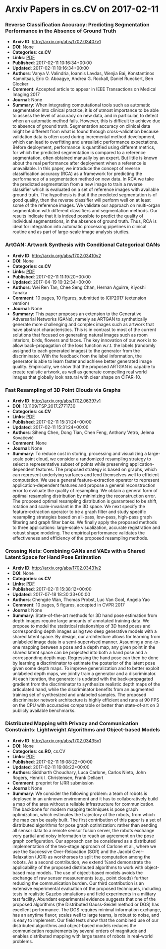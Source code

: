 # Arxiv Papers in cs.CV on 2017-02-11
### Reverse Classification Accuracy: Predicting Segmentation Performance in the Absence of Ground Truth
- **Arxiv ID**: http://arxiv.org/abs/1702.03407v1
- **DOI**: None
- **Categories**: **cs.CV**
- **Links**: [PDF](http://arxiv.org/pdf/1702.03407v1)
- **Published**: 2017-02-11 10:16:34+00:00
- **Updated**: 2017-02-11 10:16:34+00:00
- **Authors**: Vanya V. Valindria, Ioannis Lavdas, Wenjia Bai, Konstantinos Kamnitsas, Eric O. Aboagye, Andrea G. Rockall, Daniel Rueckert, Ben Glocker
- **Comment**: Accepted article to appear in IEEE Transactions on Medical Imaging
  2017
- **Journal**: None
- **Summary**: When integrating computational tools such as automatic segmentation into clinical practice, it is of utmost importance to be able to assess the level of accuracy on new data, and in particular, to detect when an automatic method fails. However, this is difficult to achieve due to absence of ground truth. Segmentation accuracy on clinical data might be different from what is found through cross-validation because validation data is often used during incremental method development, which can lead to overfitting and unrealistic performance expectations. Before deployment, performance is quantified using different metrics, for which the predicted segmentation is compared to a reference segmentation, often obtained manually by an expert. But little is known about the real performance after deployment when a reference is unavailable. In this paper, we introduce the concept of reverse classification accuracy (RCA) as a framework for predicting the performance of a segmentation method on new data. In RCA we take the predicted segmentation from a new image to train a reverse classifier which is evaluated on a set of reference images with available ground truth. The hypothesis is that if the predicted segmentation is of good quality, then the reverse classifier will perform well on at least some of the reference images. We validate our approach on multi-organ segmentation with different classifiers and segmentation methods. Our results indicate that it is indeed possible to predict the quality of individual segmentations, in the absence of ground truth. Thus, RCA is ideal for integration into automatic processing pipelines in clinical routine and as part of large-scale image analysis studies.



### ArtGAN: Artwork Synthesis with Conditional Categorical GANs
- **Arxiv ID**: http://arxiv.org/abs/1702.03410v2
- **DOI**: None
- **Categories**: **cs.CV**
- **Links**: [PDF](http://arxiv.org/pdf/1702.03410v2)
- **Published**: 2017-02-11 11:19:20+00:00
- **Updated**: 2017-04-19 10:32:34+00:00
- **Authors**: Wei Ren Tan, Chee Seng Chan, Hernan Aguirre, Kiyoshi Tanaka
- **Comment**: 10 pages, 10 figures, submitted to ICIP2017 (extension version)
- **Journal**: None
- **Summary**: This paper proposes an extension to the Generative Adversarial Networks (GANs), namely as ARTGAN to synthetically generate more challenging and complex images such as artwork that have abstract characteristics. This is in contrast to most of the current solutions that focused on generating natural images such as room interiors, birds, flowers and faces. The key innovation of our work is to allow back-propagation of the loss function w.r.t. the labels (randomly assigned to each generated images) to the generator from the discriminator. With the feedback from the label information, the generator is able to learn faster and achieve better generated image quality. Empirically, we show that the proposed ARTGAN is capable to create realistic artwork, as well as generate compelling real world images that globally look natural with clear shape on CIFAR-10.



### Fast Resampling of 3D Point Clouds via Graphs
- **Arxiv ID**: http://arxiv.org/abs/1702.06397v1
- **DOI**: 10.1109/TSP.2017.2771730
- **Categories**: **cs.CV**
- **Links**: [PDF](http://arxiv.org/pdf/1702.06397v1)
- **Published**: 2017-02-11 15:31:24+00:00
- **Updated**: 2017-02-11 15:31:24+00:00
- **Authors**: Siheng Chen, Dong Tian, Chen Feng, Anthony Vetro, Jelena Kovačević
- **Comment**: None
- **Journal**: None
- **Summary**: To reduce cost in storing, processing and visualizing a large-scale point cloud, we consider a randomized resampling strategy to select a representative subset of points while preserving application-dependent features. The proposed strategy is based on graphs, which can represent underlying surfaces and lend themselves well to efficient computation. We use a general feature-extraction operator to represent application-dependent features and propose a general reconstruction error to evaluate the quality of resampling. We obtain a general form of optimal resampling distribution by minimizing the reconstruction error. The proposed optimal resampling distribution is guaranteed to be shift, rotation and scale-invariant in the 3D space. We next specify the feature-extraction operator to be a graph filter and study specific resampling strategies based on all-pass, low-pass, high-pass graph filtering and graph filter banks. We finally apply the proposed methods to three applications: large-scale visualization, accurate registration and robust shape modeling. The empirical performance validates the effectiveness and efficiency of the proposed resampling methods.



### Crossing Nets: Combining GANs and VAEs with a Shared Latent Space for Hand Pose Estimation
- **Arxiv ID**: http://arxiv.org/abs/1702.03431v2
- **DOI**: None
- **Categories**: **cs.CV**
- **Links**: [PDF](http://arxiv.org/pdf/1702.03431v2)
- **Published**: 2017-02-11 15:38:12+00:00
- **Updated**: 2017-07-18 18:30:33+00:00
- **Authors**: Chengde Wan, Thomas Probst, Luc Van Gool, Angela Yao
- **Comment**: 10 pages, 5 figures, accepted in CVPR 2017
- **Journal**: None
- **Summary**: State-of-the-art methods for 3D hand pose estimation from depth images require large amounts of annotated training data. We propose to model the statistical relationships of 3D hand poses and corresponding depth images using two deep generative models with a shared latent space. By design, our architecture allows for learning from unlabeled image data in a semi-supervised manner. Assuming a one-to-one mapping between a pose and a depth map, any given point in the shared latent space can be projected into both a hand pose and a corresponding depth map. Regressing the hand pose can then be done by learning a discriminator to estimate the posterior of the latent pose given some depth maps. To improve generalization and to better exploit unlabeled depth maps, we jointly train a generator and a discriminator. At each iteration, the generator is updated with the back-propagated gradient from the discriminator to synthesize realistic depth maps of the articulated hand, while the discriminator benefits from an augmented training set of synthesized and unlabeled samples. The proposed discriminator network architecture is highly efficient and runs at 90 FPS on the CPU with accuracies comparable or better than state-of-art on 3 publicly available benchmarks.



### Distributed Mapping with Privacy and Communication Constraints: Lightweight Algorithms and Object-based Models
- **Arxiv ID**: http://arxiv.org/abs/1702.03435v1
- **DOI**: None
- **Categories**: **cs.RO**, cs.CV
- **Links**: [PDF](http://arxiv.org/pdf/1702.03435v1)
- **Published**: 2017-02-11 16:08:22+00:00
- **Updated**: 2017-02-11 16:08:22+00:00
- **Authors**: Siddharth Choudhary, Luca Carlone, Carlos Nieto, John Rogers, Henrik I. Christensen, Frank Dellaert
- **Comment**: preprint for IJRR submission
- **Journal**: None
- **Summary**: We consider the following problem: a team of robots is deployed in an unknown environment and it has to collaboratively build a map of the area without a reliable infrastructure for communication. The backbone for modern mapping techniques is pose graph optimization, which estimates the trajectory of the robots, from which the map can be easily built. The first contribution of this paper is a set of distributed algorithms for pose graph optimization: rather than sending all sensor data to a remote sensor fusion server, the robots exchange very partial and noisy information to reach an agreement on the pose graph configuration. Our approach can be considered as a distributed implementation of the two-stage approach of Carlone et al., where we use the Successive Over-Relaxation (SOR) and the Jacobi Over-Relaxation (JOR) as workhorses to split the computation among the robots. As a second contribution, we extend %and demonstrate the applicability of the proposed distributed algorithms to work with object-based map models. The use of object-based models avoids the exchange of raw sensor measurements (e.g., point clouds) further reducing the communication burden. Our third contribution is an extensive experimental evaluation of the proposed techniques, including tests in realistic Gazebo simulations and field experiments in a military test facility. Abundant experimental evidence suggests that one of the proposed algorithms (the Distributed Gauss-Seidel method or DGS) has excellent performance. The DGS requires minimal information exchange, has an anytime flavor, scales well to large teams, is robust to noise, and is easy to implement. Our field tests show that the combined use of our distributed algorithms and object-based models reduces the communication requirements by several orders of magnitude and enables distributed mapping with large teams of robots in real-world problems.



